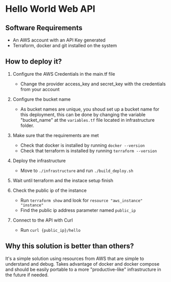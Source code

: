 # Hello World Web API

## Software Requirements

* An AWS account with an API Key generated
* Terraform, docker and git installed on the system

## How to deploy it? 

1) Configure the AWS Credentials in the main.tf file
    * Change the provider access_key and secret_key with the credentials from your account

2) Configure the bucket name
    * As bucket names are unique, you shoud set up a bucket name for this deployment, this can be done by changing the variable "bucket_name" at the `variables.tf` file located in infrastructure folder.

3) Make sure that the requirements are met
    * Check that docker is installed by running `docker --version`
    * Check that terraform is installed by running `terraform --version`

4) Deploy the infrastructure
    * Move to `./infrastructure` and run `./build_deploy.sh`

5) Wait until terraform and the instace setup finish

6) Check the public ip of the instance
    * Run `terraform show` and look for `resource "aws_instance" "instance"`
    * Find the public ip address parameter named `public_ip`

7) Connect to the API with Curl
    * Run `curl {public_ip}/hello`

## Why this solution is better than others?

It's a simple solution using resources from AWS that are simple to understand and debug. Takes advantage of docker and docker compose and should be easily portable to a more "productive-like" infrastructure in the future if needed.